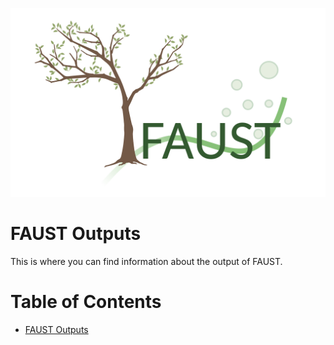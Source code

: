 ![faust_logo](documentation/images/logos/faust_logo.png)

# FAUST Outputs

This is where you can find information about the output of FAUST.

# Table of Contents

<!-- START doctoc generated TOC please keep comment here to allow auto update -->
<!-- DON'T EDIT THIS SECTION, INSTEAD RE-RUN doctoc TO UPDATE -->

-   [FAUST Outputs](#faust-outputs)

<!-- END doctoc generated TOC please keep comment here to allow auto update -->
